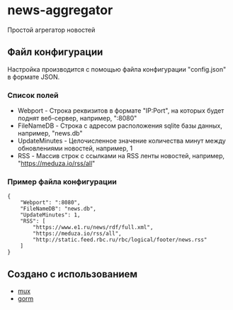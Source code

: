 # news-aggregator

Простой агрегатор новостей

## Файл конфигурации

Настройка производится с помощью файла конфигурации "config.json" в формате JSON.

### Список полей

* Webport - Строка реквизитов в формате "IP:Port", на которых будет поднят веб-сервер, например, ":8080"
* FileNameDB - Строка с адресом расположения sqlite базы данных, например, "news.db"
* UpdateMinutes - Целочисленное значение количества минут между обновлениями новостей, например, 1
* RSS - Массив строк с ссылками на RSS ленты новостей, например, "https://meduza.io/rss/all"

### Пример файла конфигурации

```
{
    "Webport": ":8080",
    "FileNameDB": "news.db",
    "UpdateMinutes": 1,
    "RSS": [
        "https://www.e1.ru/news/rdf/full.xml",
        "https://meduza.io/rss/all",
        "http://static.feed.rbc.ru/rbc/logical/footer/news.rss"
    ]
}
```

## Создано с использованием

* [mux](http://github.com/gorilla/mux)
* [gorm](http://github.com/jinzhu/gorm)